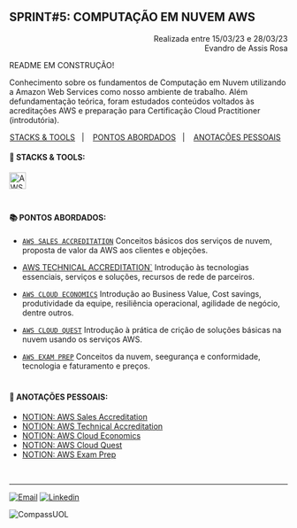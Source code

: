 ## SPRINT#5: COMPUTAÇÃO EM NUVEM AWS

<p align="right">
Realizada entre 15/03/23 e 28/03/23<br>
Evandro de Assis Rosa
</p>

README EM CONSTRUÇÃO!


Conhecimento sobre os fundamentos de Computação em Nuvem utilizando a Amazon Web Services como nosso ambiente de trabalho.
Além defundamentação teórica, foram estudados conteúdos voltados às acreditações AWS e preparação para Certificação Cloud Practitioner (introdutória).


<!------------------------------------SUMMARY-->
<p align="center">
<a href="https://github.com/nataliasguimaraes/compassuol/blob/main/sprint_5/README.md#rocket-stacks--tools">STACKS & TOOLS</a>&nbsp;&nbsp;&nbsp;|&nbsp;&nbsp;&nbsp;
  <a href="https://github.com/nataliasguimaraes/compassuol/blob/main/sprint_5/README.md#-pontos-abordados">PONTOS ABORDADOS</a>&nbsp;&nbsp;&nbsp;|&nbsp;&nbsp;&nbsp;
  <a href="https://github.com/nataliasguimaraes/compassuol/blob/main/sprint_5/README.md#-anota%C3%A7%C3%B5es-pessoais">ANOTAÇÕES PESSOAIS</a>&nbsp;&nbsp;&nbsp;


 <!------------------------------------STACKS-->
#### :rocket: STACKS & TOOLS:
<p align="left">
  <a href="https://aws.amazon.com/pt/"><img  alt="AWS"  width="30" height="30" src="https://user-images.githubusercontent.com/104440384/226235895-9f4ff2ee-f73c-471a-8fdc-8cdb7e295295.png"><a/> 
<br>

  #
<!------------------------------------PRODUCTION SKILLS-->

#### 📚 PONTOS ABORDADOS:


* [`AWS SALES ACCREDITATION`](https://explore.skillbuilder.aws/learn/course/13660/aws-partner-sales-accreditation-business-portuguese) Conceitos básicos dos serviços de nuvem, proposta de valor da AWS aos clientes e objeções.
 
 * [AWS TECHNICAL ACCREDITATION`](https://explore.skillbuilder.aws/learn/course/13246/aws-partner-accreditation-technical-portuguese) Introdução às tecnologias essenciais, serviços e soluções, recursos de rede de parceiros.
    
 * [`AWS CLOUD ECONOMICS`](https://explore.skillbuilder.aws/learn/course/2444/aws-partner-cloud-economics-accreditation-portuguese) Introdução ao Business Value, Cost savings, produtividade da equipe, resiliência operacional, agilidade de negócio, dentre outros.
    
 * [`AWS CLOUD QUEST`](https://explore.skillbuilder.aws/learn/course/11458/aws-cloud-quest-cloud-practitioner) Introdução à prática de crição de soluções básicas na nuvem usando os serviços AWS.
    
 * [`AWS EXAM PREP`](https://explore.skillbuilder.aws/learn/course/13551/exam-prep-aws-certified-cloud-practitioner-portuguese) Conceitos da nuvem, seegurança e conformidade, tecnologia e faturamento e preços.

#
<!------------------------------------ANOTAÇÕES-->
#### 📝 ANOTAÇÕES PESSOAIS:

   * <a href="https://natycodes.notion.site/AWS-Sales-Accreditation-Portuguese-Brazil-ce19635e99554f66a9eccee2be9e5837">NOTION: AWS Sales Accreditation</a>
   * <a href="https://natycodes.notion.site/AWS-Technical-Accreditation-Portuguese-Brazil-8296ec90039642d59cf5bd1bb14735b5">NOTION: AWS Technical Accreditation</a>
   * <a href="https://natycodes.notion.site/AWS-Cloud-Economics-Accreditation-Portuguese-Brazil-49a1b232bffe4b7a86c70e77d63c206b">NOTION: AWS Cloud Economics</a>
   * <a href="https://natycodes.notion.site/AWS-Cloud-Quest-Cloud-Practitioner-080e0a493c1f447ca43eaa89281bd9d7">NOTION: AWS Cloud Quest</a>
   * <a href="https://natycodes.notion.site/AWS-Cloud-Practitioner-Foundation-Exam-Prep-e960f98e55f94bc0bedf47f07f29ad6f">NOTION: AWS Exam Prep</a>    
 <br>  
  
<hr>
   
[![Email](https://img.shields.io/badge/-Gmail-%23333?style=for-the-badge&logo=gmail&logoColor=white)](mailto:guimaraessnatalia@gmail.com)
[![Linkedin](https://img.shields.io/badge/-LinkedIn-%230077B5?style=for-the-badge&logo=linkedin&logoColor=white)](https://www.linkedin.com/in/natalia-guimar%C3%A3es-6a357721b)
   
![CompassUOL](https://user-images.githubusercontent.com/104440384/214567499-2dc24c5e-d882-4825-b953-f5a69a6be44e.jpg)
